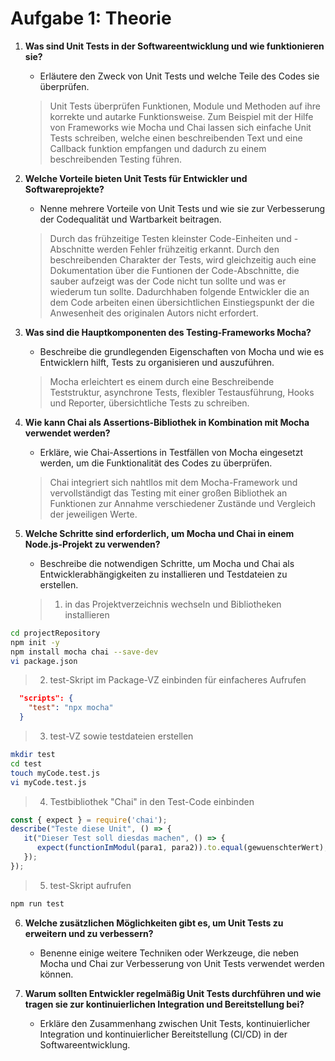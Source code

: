 # Aufgabe 1: Theorie

1. **Was sind Unit Tests in der Softwareentwicklung und wie funktionieren sie?**
   - Erläutere den Zweck von Unit Tests und welche Teile des Codes sie überprüfen.
   > Unit Tests überprüfen Funktionen, Module und Methoden auf ihre korrekte und autarke Funktionsweise. Zum Beispiel mit der Hilfe von Frameworks wie Mocha und Chai lassen sich einfache Unit Tests schreiben, welche einen beschreibenden Text und eine Callback funktion empfangen und dadurch zu einem beschreibenden Testing führen.

2. **Welche Vorteile bieten Unit Tests für Entwickler und Softwareprojekte?**
   - Nenne mehrere Vorteile von Unit Tests und wie sie zur Verbesserung der Codequalität und Wartbarkeit beitragen.
   > Durch das frühzeitige Testen kleinster Code-Einheiten und -Abschnitte werden Fehler frühzeitig erkannt. Durch den beschreibenden Charakter der Tests, wird gleichzeitig auch eine Dokumentation über die Funtionen der Code-Abschnitte, die sauber aufzeigt was der Code nicht tun sollte und was er wiederum tun sollte. Dadurchhaben folgende Entwickler die an dem Code arbeiten einen übersichtlichen Einstiegspunkt der die Anwesenheit des originalen Autors nicht erfordert.

3. **Was sind die Hauptkomponenten des Testing-Frameworks Mocha?**
   - Beschreibe die grundlegenden Eigenschaften von Mocha und wie es Entwicklern hilft, Tests zu organisieren und auszuführen.
   > Mocha erleichtert es einem durch eine Beschreibende Teststruktur, asynchrone Tests, flexibler Testausführung, Hooks und Reporter, übersichtliche Tests zu schreiben.

4. **Wie kann Chai als Assertions-Bibliothek in Kombination mit Mocha verwendet werden?**
   - Erkläre, wie Chai-Assertions in Testfällen von Mocha eingesetzt werden, um die Funktionalität des Codes zu überprüfen.
   > Chai integriert sich nahtllos mit dem Mocha-Framework und vervollständigt das Testing mit einer großen Bibliothek an Funktionen zur Annahme verschiedener Zustände und Vergleich der jeweiligen Werte.


5. **Welche Schritte sind erforderlich, um Mocha und Chai in einem Node.js-Projekt zu verwenden?**
   - Beschreibe die notwendigen Schritte, um Mocha und Chai als Entwicklerabhängigkeiten zu installieren und Testdateien zu erstellen.
   > 1. in das Projektverzeichnis wechseln und Bibliotheken installieren
```bash
cd projectRepository
npm init -y
npm install mocha chai --save-dev 
vi package.json
```
   > 2. test-Skript im Package-VZ einbinden für einfacheres Aufrufen
```json
  "scripts": {
    "test": "npx mocha"
  }
```
   > 3. test-VZ sowie testdateien erstellen
```bash
mkdir test
cd test
touch myCode.test.js
vi myCode.test.js
```
   > 4. Testbibliothek "Chai" in den Test-Code einbinden
```javascript
const { expect } = require('chai');
describe("Teste diese Unit", () => {
   it("Dieser Test soll diesdas machen", () => {
      expect(functionImModul(para1, para2)).to.equal(gewuenschterWert);
   });
});
```
   > 5. test-Skript aufrufen
```bash
npm run test
```




<!-- !DIESE FRAGEN NOCH BEANTWORTEN: -->



6. **Welche zusätzlichen Möglichkeiten gibt es, um Unit Tests zu erweitern und zu verbessern?**
   - Benenne einige weitere Techniken oder Werkzeuge, die neben Mocha und Chai zur Verbesserung von Unit Tests verwendet werden können.
   >

7. **Warum sollten Entwickler regelmäßig Unit Tests durchführen und wie tragen sie zur kontinuierlichen Integration und Bereitstellung bei?**
    - Erkläre den Zusammenhang zwischen Unit Tests, kontinuierlicher Integration und kontinuierlicher Bereitstellung (CI/CD) in der Softwareentwicklung.
    >


